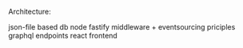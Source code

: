 Architecture:

json-file based db
node
fastify middleware + eventsourcing priciples
graphql endpoints
react frontend